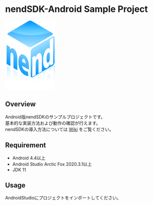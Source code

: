 nendSDK-Android Sample Project
==================
![ロゴ](https://github.com/fan-ADN/nendSDK-Android/blob/master/Sample/java/src/main/res/drawable/nend_logo.png)

Overview
---------------------------------
Android版nendSDKのサンプルプロジェクトです。  
基本的な実装方法および動作の確認が行えます。  
nendSDKの導入方法については [Wiki](https://github.com/fan-ADN/nendSDK-Android/wiki) をご覧ください。

Requirement
---------------------------------
- Android 4.4以上
- Android Studio Arctic Fox 2020.3.1以上
- JDK 11

Usage
---------------------------------
AndroidStudioにプロジェクトをインポートしてください。
